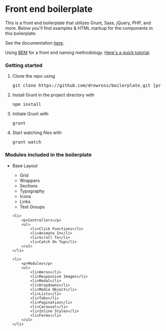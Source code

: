 <h1>Front end boilerplate</h1>
<p>This is a front end boilerplate that utilizes Grunt, Sass, jQuery, PHP, and more. Below you'll find examples &amp; HTML markup for the components in this boilerplate.</p>

<p>See the documentation <a href="http://www.gramophone.roztocki.com/" target="_blank">here</a>.

<p>Using <a href="https://en.bem.info/method/definitions/" target="_blank">BEM</a> for a front end naming methodology. <a href="http://csswizardry.com/2013/01/mindbemding-getting-your-head-round-bem-syntax/" target="_blank">Here's a quick tutorial</a>.


<h3>Getting started</h3>
<ol>
	<li>Clone the repo using <pre>git clone https://github.com/drewross/boilerplate.git [project directory]</pre></li>
	<li>Install Grunt in the project directory with <pre>npm install</pre></li>
	<li>Initiate Grunt with <pre>grunt</pre></li>
	<li>Start watching files with <pre>grunt watch</pre></li>
</ol>

<h3>Modules included in the boilerplate</h3>
<ul>
	<li>
    	<p>Base Layout</p>
        <ul>
            <li>Grid</li>
            <li>Wrappers</li>
            <li>Sections</li>
            <li>Typography</li>
            <li>Icons</li>
            <li>Links</li>
            <li>Text Groups</li>
        </ul>
     </li>

    <li>
        <p>Controllers</p>
        <ul>
            <li>Click Functions</li>
            <li>Animate In</li>
            <li>Scroll To</li>
            <li>Catch On Top</li>
        </ul>
    </li>

    <li>
        <p>Modules</p>
        <ul>
            <li>Heros</li>
            <li>Responsive Images</li>
            <li>Modal</li>
            <li>Dropdowns</li>
            <li>Media Object</li>
            <li>Lists</li>
            <li>Tabs</li>
            <li>Pagination</li>
            <li>Carousel</li>
            <li>Inline Styles</li>
            <li>Forms</li>
        </ul>
    </li>
</ul>
